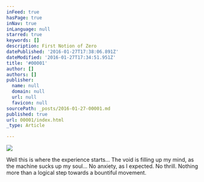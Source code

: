 ```yaml
---
inFeed: true
hasPage: true
inNav: true
inLanguage: null
starred: true
keywords: []
description: First Notion of Zero
datePublished: '2016-01-27T17:38:06.891Z'
dateModified: '2016-01-27T17:34:51.951Z'
title: '#00001'
author: []
authors: []
publisher:
  name: null
  domain: null
  url: null
  favicon: null
sourcePath: _posts/2016-01-27-00001.md
published: true
url: 00001/index.html
_type: Article

---
```

![](https://the-grid-user-content.s3-us-west-2.amazonaws.com/f02e53db-f86a-4567-8796-bad3119751e9.png)

Well this is where the experience starts... The void is filling up my mind, as the machine sucks up my soul... No anxiety, as I expected. No thrill. Nothing more than a logical step towards a bountiful movement.